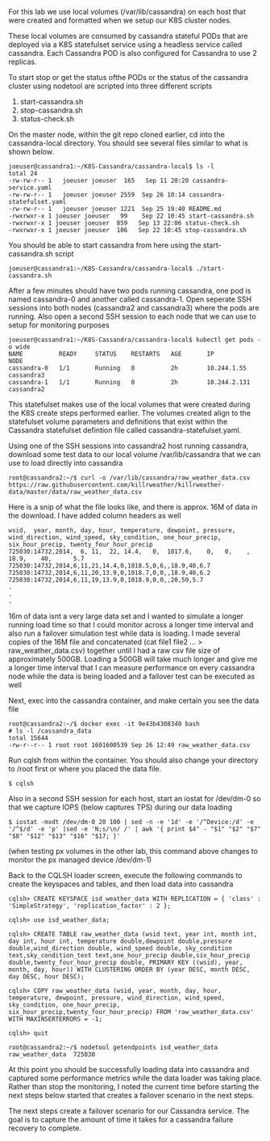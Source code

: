 For this lab we use local volumes (/var/lib/cassandra) on each host that were created and formatted when we setup our K8S cluster nodes.

These local volumes are consumed by cassandra stateful PODs that are deployed via a K8S statefulset service using a headless service called cassandra.  Each Cassandra POD is also configured for Cassandra to use 2 replicas.  

To start stop or get the status ofthe PODs or the status of the cassandra cluster using nodetool are scripted into three different scripts

  1) start-cassandra.sh
  2) stop-cassandra.sh
  3) status-check.sh

On the master node, within the git repo cloned earlier, cd into the cassandra-local directory. You should see several files similar to what is shown below.  

    joeuser@cassandra1:~/K8S-Cassandra/cassandra-local$ ls -l
    total 24
    -rw-rw-r-- 1   joeuser joeuser  165   Sep 11 20:20 cassandra-service.yaml
    -rw-rw-r-- 1   joeuser joeuser 2559  Sep 26 10:14 cassandra-statefulset.yaml
    -rw-rw-r-- 1   joeuser joeuser 1221  Sep 25 19:40 README.md
    -rwxrwxr-x 1 joeuser joeuser   99    Sep 22 10:45 start-cassandra.sh
    -rwxrwxr-x 1 joeuser joeuser  859   Sep 13 22:06 status-check.sh
    -rwxrwxr-x 1 joeuser joeuser  106   Sep 22 10:45 stop-cassandra.sh

You should be able to start cassandra from here using the start-cassandra.sh script

    joeuser@cassandra1:~/K8S-Cassandra/cassandra-local$ ./start-cassandra.sh

After a few minutes should have two pods running cassandra, one pod is named cassandra-0 and another called cassandra-1.  Open seperate SSH sessions into both nodes (cassandra2 and cassandra3) where the pods are running.  Also open a second SSH session to each node that we can use to setup for monitoring purposes

    joeuser@cassandra1:~/K8S-Cassandra/cassandra-local$ kubectl get pods -o wide
    NAME          READY     STATUS    RESTARTS   AGE       IP          NODE
    cassandra-0   1/1       Running   0          2h        10.244.1.55     cassandra3
    cassandra-1   1/1       Running   0          2h        10.244.2.131   cassandra2

This statefulset makes use of the local volumes that were created during the K8S create steps performed earlier.  The volumes created align to the statefulset volume parameters and definitions that exist within the Cassandra statefulset defintion file called cassandra-statefulset.yaml.  

Using one of the SSH sessions into cassandra2 host running cassandra,  download some test data to our local volume /var/lib/cassandra that we can use to load directly into cassandra

    root@cassandra2:~/$ curl -o /var/lib/cassandra/raw_weather_data.csv https://raw.githubusercontent.com/killrweather/killrweather-data/master/data/raw_weather_data.csv

Here is a snip of what the file looks like, and there is approx. 16M of data in the download.  I have added column headers as well 

    wsid,  year, month, day, hour, temperature, dewpoint, pressure, wind_direction, wind_speed, sky_condition, one_hour_precip, six_hour_precip, twenty_four_hour_precip
    725030:14732,2014,  6, 11,  22, 14.4,   0,  1017.6,    0,   0,    ,    18.9,    40,      5.7
    725030:14732,2014,6,11,21,14.4,0,1018.5,0,6,,18.9,40,6.7
    725030:14732,2014,6,11,20,13.9,0,1018.7,0,0,,18.9,40,6.2
    725030:14732,2014,6,11,19,13.9,0,1018.9,0,0,,20,50,5.7
    .
    .
    .
16m of data isnt a very large data set and I wanted to simulate a longer running load time so that I could monitor across a longer time interval and also run a failover simulation test while data is loading.   I made several copies of the 16M file and concatenated (cat file1 file2 ... > raw_weather_data.csv) together until I had a raw csv file size of approximately 500GB.   Loading a 500GB will take much longer and give me a longer time interval that I can measure performance on every cassandra node while the data is being loaded and a failover test can be executed as well

Next, exec into the cassandra container, and make certain you see the data file

    root@cassandra2:~/$ docker exec -it 9e43b4308340 bash
    # ls -l /cassandra_data
    total 15644
    -rw-r--r-- 1 root root 1601600539 Sep 26 12:49 raw_weather_data.csv

Run cqlsh from within the container.  You should also change your directory to /root first or where you placed the data file.  

    $ cqlsh
    
Also in a second SSH session for each host, start an iostat for /dev/dm-0 so that we capture IOPS (below captures TPS) during our data loading

    $ iostat -mxdt /dev/dm-0 20 100 | sed -n -e '1d' -e '/^Device:/d' -e '/^$/d' -e 'p' |sed -e 'N;s/\n/ /' | awk '{ print $4" - "$1" "$2" "$7" "$8" "$12" "$13" "$16" "$17; }'

(when testing px volumes in the other lab, this command above changes to monitor the px managed device  /dev/dm-1)

Back to the CQLSH loader screen, execute the following commands to create the keyspaces and tables, and then load data into cassandra

    cqlsh> CREATE KEYSPACE isd_weather_data WITH REPLICATION = { 'class' : 'SimpleStrategy', 'replication_factor' : 2 };

    cqlsh> use isd_weather_data;

    cqlsh> CREATE TABLE raw_weather_data (wsid text, year int, month int, day int, hour int, temperature double,dewpoint double,pressure double,wind_direction double, wind_speed double, sky_condition text,sky_condition_text text,one_hour_precip double,six_hour_precip double,twenty_four_hour_precip double, PRIMARY KEY ((wsid), year, month, day, hour)) WITH CLUSTERING ORDER BY (year DESC, month DESC, day DESC, hour DESC);

    cqlsh> COPY raw_weather_data (wsid, year, month, day, hour, temperature, dewpoint, pressure, wind_direction, wind_speed, sky_condition, one_hour_precip, six_hour_precip,twenty_four_hour_precip) FROM 'raw_weather_data.csv' WITH MAXINSERTERRORS = -1;

    cqlsh> quit

    root@cassandra2:~/$ nodetool getendpoints isd_weather_data raw_weather_data  725030
    
At this point you should be successfully loading data into cassandra and captured some performance metrics while the data loader was taking place.   Rather than stop the monitoring, I noted the current time before starting the next steps below started that creates a failover scenario in the next steps.  

The next steps create a failover scenario for our Cassandra service. The goal is to capture the amount of time it takes for a cassandra failure recovery to complete.







